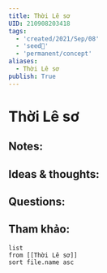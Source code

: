 ```yaml
---
title: Thời Lê sơ
UID: 210908203418
tags:
  - 'created/2021/Sep/08'
  - 'seed🥜'
  - 'permanent/concept'
aliases:
  - Thời Lê sơ
publish: True
---
```

# Thời Lê sơ

## Notes:


## Ideas & thoughts:

## Questions:


## Tham khảo:
```dataview
list
from [[Thời Lê sơ]]
sort file.name asc
```